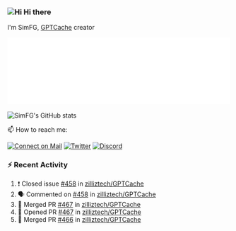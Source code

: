 ### <img src='https://qpluspicture.oss-cn-beijing.aliyuncs.com/6LjjQA/Hi.gif' alt='Hi' width="24"/> Hi there

I'm SimFG, [GPTCache](https://github.com/zilliztech/GPTCache) creator

![Metrics 👋](/metrics.plugin.followup.user.svg)

![SimFG's GitHub stats](https://github-readme-stats.vercel.app/api?username=SimFG&show_icons=true&theme=radical&count_private=true)

📫 How to reach me:

[![Connect on Mail](https://img.shields.io/badge/Ask%20me-anything-1abc9c.svg)](mailto:1142838399@qq.com)
[![Twitter](https://img.shields.io/twitter/follow/FogSim?style=social)](https://twitter.com/FogSim)
[![Discord](https://img.shields.io/discord/1092648432495251507?label=Discord&logo=discord)](https://discord.gg/Q8C6WEjSWV)

### :zap: Recent Activity

<!--START_SECTION:activity-->
1. ❗️ Closed issue [#458](https://github.com/zilliztech/GPTCache/issues/458) in [zilliztech/GPTCache](https://github.com/zilliztech/GPTCache)
2. 🗣 Commented on [#458](https://github.com/zilliztech/GPTCache/issues/458) in [zilliztech/GPTCache](https://github.com/zilliztech/GPTCache)
3. 🎉 Merged PR [#467](https://github.com/zilliztech/GPTCache/pull/467) in [zilliztech/GPTCache](https://github.com/zilliztech/GPTCache)
4. 💪 Opened PR [#467](https://github.com/zilliztech/GPTCache/pull/467) in [zilliztech/GPTCache](https://github.com/zilliztech/GPTCache)
5. 🎉 Merged PR [#466](https://github.com/zilliztech/GPTCache/pull/466) in [zilliztech/GPTCache](https://github.com/zilliztech/GPTCache)
<!--END_SECTION:activity-->

